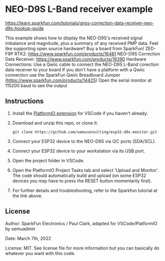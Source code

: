 
# NEO-D9S L-Band receiver example

https://learn.sparkfun.com/tutorials/gnss-correction-data-receiver-neo-d9s-hookup-guide

This example shows how to display the NEO-D9S's received signal imbalance and magnitude, plus a summary of any received PMP data.
Feel like supporting open source hardware?
Buy a board from SparkFun!
ZED-F9P RTK2: https://www.sparkfun.com/products/16481
NEO-D9S Correction Data Receiver: https://www.sparkfun.com/products/19390
Hardware Connections:
Use a Qwiic cable to connect the NEO-D9S L-Band corection data receiver to your board
If you don't have a platform with a Qwiic connection use the SparkFun Qwiic Breadboard Jumper (https://www.sparkfun.com/products/14425)
Open the serial monitor at 115200 baud to see the output

## Instructions

1. Install the [PlatformIO extension](https://docs.platformio.org/en/latest/integration/ide/vscode.html) for VSCode if you haven't already.
1. Download and unzip this repo, or clone it:

    ```shell
    git clone https://github.com/semuconsulting/esp32-d9s-monitor.git
    ```

1. Connect your ESP32 device to the NEO-D9S via I2C ports (SDA/SCL).
1. Connect your ESP32 device to your workstation via its USB port.
1. Open the project folder in VSCode.
1. Open the PlatformIO Project Tasks tab and select 'Upload and Monitor'. The code should automatically build and upload (on some ESP32 devices you may have to press the RESET button momentarily first).
1. For further details and troubleshooting, refer to the Sparkfun tutorial at the link above.

## License

Author: SparkFun Electronics / Paul Clark, adapted for VSCode/PlatformIO by semuadmin
  
Date: March 7th, 2022

License: MIT. See license file for more information but you can basically do whatever you want with this code.